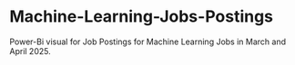 # Machine-Learning-Jobs-Postings
Power-Bi visual for Job Postings for Machine Learning Jobs in March and April 2025.
